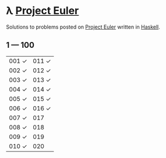 # λ [Project Euler](https://projecteuler.net)

Solutions to problems posted on [Project Euler](https://projecteuler.net) written in [Haskell](http://haskell.org).

## 1 — 100

|       |       |
| ----- | ----- |
| 001 ✓ | 011 ✓ |
| 002 ✓ | 012 ✓ |
| 003 ✓ | 013 ✓ |
| 004 ✓ | 014 ✓ |
| 005 ✓ | 015 ✓ |
| 006 ✓ | 016 ✓ |
| 007 ✓ | 017   |
| 008 ✓ | 018   |
| 009 ✓ | 019   |
| 010 ✓ | 020   |
